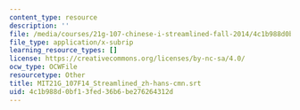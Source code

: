 ```yaml
---
content_type: resource
description: ''
file: /media/courses/21g-107-chinese-i-streamlined-fall-2014/4c1b988d0bf13fed36b6be276264312d_MIT21G_107F14_Streamlined_zh-hans-cmn.srt
file_type: application/x-subrip
learning_resource_types: []
license: https://creativecommons.org/licenses/by-nc-sa/4.0/
ocw_type: OCWFile
resourcetype: Other
title: MIT21G_107F14_Streamlined_zh-hans-cmn.srt
uid: 4c1b988d-0bf1-3fed-36b6-be276264312d
---
```

